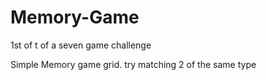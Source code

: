 # Memory-Game
1st of t of a seven game challenge

Simple Memory game grid. try matching 2 of the same type
